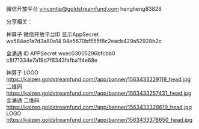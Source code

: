 微信开放平台
vincentip@goldstreamfund.com
hengheng83828

分享相关：

神算子  微信开放平台ID  显示AppSecret	
wx584ec1a7d3a80a14
94e5670bf555f8c2eacb429a52928b2c

金涌通  ID APPSecret
wxec03005296bfcbb0
c8f71334e7a19d7f6343fafba1f4e68e


神算子
LOGO https://kaizen.goldstreamfund.com//app/banner/1563433229119_head.jpg
二维码 https://kaizen.goldstreamfund.com//app/banner/1563433257431_head.jpg
金涌通
二维码  https://kaizen.goldstreamfund.com//app/banner/1563433328619_head.jpg
LOGO  https://kaizen.goldstreamfund.com//app/banner/1563433378650_head.jpg